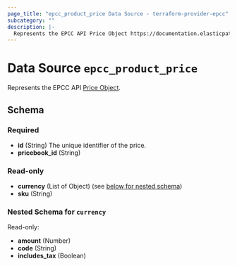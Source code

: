 ```yaml
---
page_title: "epcc_product_price Data Source - terraform-provider-epcc"
subcategory: ""
description: |-
  Represents the EPCC API Price Object https://documentation.elasticpath.com/commerce-cloud/docs/api/pcm/pricebooks/prices/create-product-prices.html.
---
```


# Data Source `epcc_product_price`

Represents the EPCC API [Price Object](https://documentation.elasticpath.com/commerce-cloud/docs/api/pcm/pricebooks/prices/create-product-prices.html).



## Schema

### Required

- **id** (String) The unique identifier of the price.
- **pricebook_id** (String)

### Read-only

- **currency** (List of Object) (see [below for nested schema](#nestedatt--currency))
- **sku** (String)

<a id="nestedatt--currency"></a>
### Nested Schema for `currency`

Read-only:

- **amount** (Number)
- **code** (String)
- **includes_tax** (Boolean)


